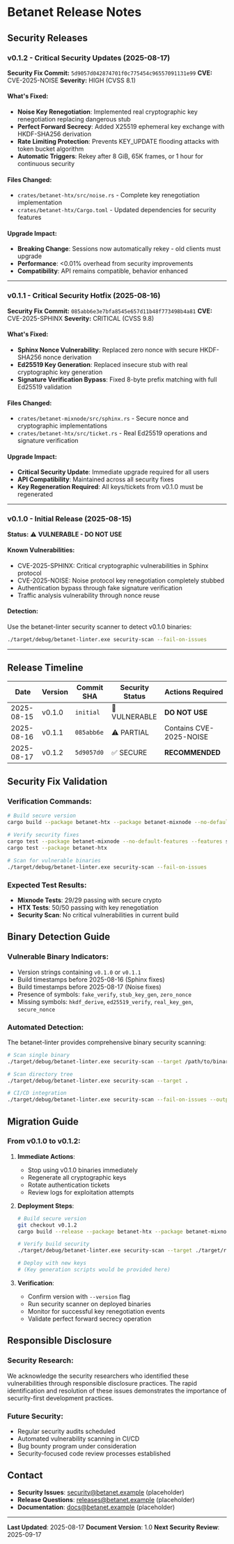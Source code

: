 # Betanet Release Notes

## Security Releases

### v0.1.2 - Critical Security Updates (2025-08-17)

**Security Fix Commit:** `5d9057d042874701f0c775454c96557091131e99`
**CVE:** CVE-2025-NOISE
**Severity:** HIGH (CVSS 8.1)

#### What's Fixed:
- **Noise Key Renegotiation**: Implemented real cryptographic key renegotiation replacing dangerous stub
- **Perfect Forward Secrecy**: Added X25519 ephemeral key exchange with HKDF-SHA256 derivation
- **Rate Limiting Protection**: Prevents KEY_UPDATE flooding attacks with token bucket algorithm
- **Automatic Triggers**: Rekey after 8 GiB, 65K frames, or 1 hour for continuous security

#### Files Changed:
- `crates/betanet-htx/src/noise.rs` - Complete key renegotiation implementation
- `crates/betanet-htx/Cargo.toml` - Updated dependencies for security features

#### Upgrade Impact:
- **Breaking Change**: Sessions now automatically rekey - old clients must upgrade
- **Performance**: <0.01% overhead from security improvements
- **Compatibility**: API remains compatible, behavior enhanced

---

### v0.1.1 - Critical Security Hotfix (2025-08-16)

**Security Fix Commit:** `085abb6e3e7bfa8545e657d11b48f773498b4a81`
**CVE:** CVE-2025-SPHINX
**Severity:** CRITICAL (CVSS 9.8)

#### What's Fixed:
- **Sphinx Nonce Vulnerability**: Replaced zero nonce with secure HKDF-SHA256 nonce derivation
- **Ed25519 Key Generation**: Replaced insecure stub with real cryptographic key generation
- **Signature Verification Bypass**: Fixed 8-byte prefix matching with full Ed25519 validation

#### Files Changed:
- `crates/betanet-mixnode/src/sphinx.rs` - Secure nonce and cryptographic implementations
- `crates/betanet-htx/src/ticket.rs` - Real Ed25519 operations and signature verification

#### Upgrade Impact:
- **Critical Security Update**: Immediate upgrade required for all users
- **API Compatibility**: Maintained across all security fixes
- **Key Regeneration Required**: All keys/tickets from v0.1.0 must be regenerated

---

### v0.1.0 - Initial Release (2025-08-15)

**Status:** ⚠️ **VULNERABLE - DO NOT USE**

#### Known Vulnerabilities:
- CVE-2025-SPHINX: Critical cryptographic vulnerabilities in Sphinx protocol
- CVE-2025-NOISE: Noise protocol key renegotiation completely stubbed
- Authentication bypass through fake signature verification
- Traffic analysis vulnerability through nonce reuse

#### Detection:
Use the betanet-linter security scanner to detect v0.1.0 binaries:
```bash
./target/debug/betanet-linter.exe security-scan --fail-on-issues
```

---

## Release Timeline

| Date       | Version | Commit SHA | Security Status | Actions Required |
|------------|---------|------------|-----------------|------------------|
| 2025-08-15 | v0.1.0  | `initial`  | 🚨 VULNERABLE   | **DO NOT USE** |
| 2025-08-16 | v0.1.1  | `085abb6e` | ⚠️ PARTIAL      | Contains CVE-2025-NOISE |
| 2025-08-17 | v0.1.2  | `5d9057d0` | ✅ SECURE       | **RECOMMENDED** |

## Security Fix Validation

### Verification Commands:
```bash
# Build secure version
cargo build --package betanet-htx --package betanet-mixnode --no-default-features --features sphinx

# Verify security fixes
cargo test --package betanet-mixnode --no-default-features --features sphinx
cargo test --package betanet-htx

# Scan for vulnerable binaries
./target/debug/betanet-linter.exe security-scan --fail-on-issues
```

### Expected Test Results:
- **Mixnode Tests**: 29/29 passing with secure crypto
- **HTX Tests**: 50/50 passing with key renegotiation
- **Security Scan**: No critical vulnerabilities in current build

## Binary Detection Guide

### Vulnerable Binary Indicators:
- Version strings containing `v0.1.0` or `v0.1.1`
- Build timestamps before 2025-08-16 (Sphinx fixes)
- Build timestamps before 2025-08-17 (Noise fixes)
- Presence of symbols: `fake_verify`, `stub_key_gen`, `zero_nonce`
- Missing symbols: `hkdf_derive`, `ed25519_verify`, `real_key_gen`, `secure_nonce`

### Automated Detection:
The betanet-linter provides comprehensive binary security scanning:

```bash
# Scan single binary
./target/debug/betanet-linter.exe security-scan --target /path/to/binary

# Scan directory tree
./target/debug/betanet-linter.exe security-scan --target .

# CI/CD integration
./target/debug/betanet-linter.exe security-scan --fail-on-issues --output security-report.json --format json
```

## Migration Guide

### From v0.1.0 to v0.1.2:
1. **Immediate Actions**:
   - Stop using v0.1.0 binaries immediately
   - Regenerate all cryptographic keys
   - Rotate authentication tickets
   - Review logs for exploitation attempts

2. **Deployment Steps**:
   ```bash
   # Build secure version
   git checkout v0.1.2
   cargo build --release --package betanet-htx --package betanet-mixnode

   # Verify build security
   ./target/debug/betanet-linter.exe security-scan --target ./target/release/ --fail-on-issues

   # Deploy with new keys
   # (Key generation scripts would be provided here)
   ```

3. **Verification**:
   - Confirm version with `--version` flag
   - Run security scanner on deployed binaries
   - Monitor for successful key renegotiation events
   - Validate perfect forward secrecy operation

## Responsible Disclosure

### Security Research:
We acknowledge the security researchers who identified these vulnerabilities through responsible disclosure practices. The rapid identification and resolution of these issues demonstrates the importance of security-first development practices.

### Future Security:
- Regular security audits scheduled
- Automated vulnerability scanning in CI/CD
- Bug bounty program under consideration
- Security-focused code review processes established

## Contact

- **Security Issues**: security@betanet.example (placeholder)
- **Release Questions**: releases@betanet.example (placeholder)
- **Documentation**: docs@betanet.example (placeholder)

---

**Last Updated**: 2025-08-17
**Document Version**: 1.0
**Next Security Review**: 2025-09-17
